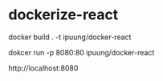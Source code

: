 # dockerize-react
docker build . -t ipuung/docker-react

dokcer run -p 8080:80 ipuung/docker-react

http://localhost:8080
